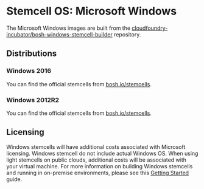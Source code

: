 # Stemcell OS: Microsoft Windows

The Microsoft Windows images are built from the [cloudfoundry-incubator/bosh-windows-stemcell-builder](https://github.com/cloudfoundry-incubator/bosh-windows-stemcell-builder) repository.


## Distributions

### Windows 2016

You can find the official stemcells from [bosh.io/stemcells](https://bosh.io/stemcells#windows2016).


### Windows 2012R2

You can find the official stemcells from [bosh.io/stemcells](https://bosh.io/stemcells#windows2012R2).


## Licensing

Windows stemcells will have additional costs associated with Microsoft licensing. Windows stemcell do not include actual Windows OS. When using light stemcells on public clouds, additional costs will be associated with your virtual machine. For more information on building Windows stemcells and running in on-premise environments, please see this [Getting Started](https://github.com/cloudfoundry-incubator/bosh-windows-stemcell-builder/wiki/BOSH-Windows-Getting-Started-Guide) guide.
